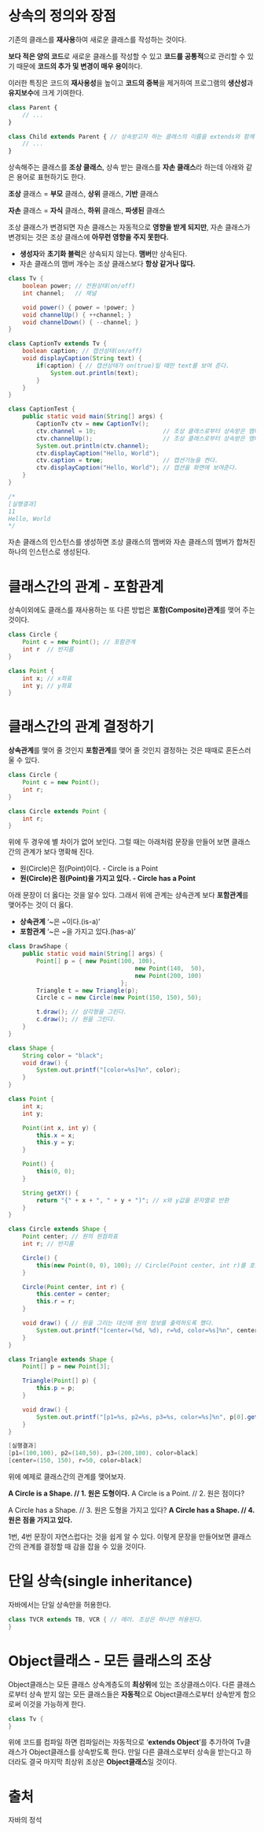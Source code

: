 # 상속의 정의와 장점

기존의 클래스를 **재사용**하여 새로운 클래스를 작성하는 것이다.

**보다 적은 양의 코드**로 새로운 클래스를 작성할 수 있고 **코드를 공통적**으로 관리할 수 있기 때문에 **코드의 추가 및 변경이 매우 용이**하다.

이러한 특징은 코드의 **재사용성**을 높이고 **코드의 중복**을 제거하여 프로그램의 **생산성**과 **유지보수**에 크게 기여한다.

```jsx
class Parent {
	// ...
}

class Child extends Parent { // 상속받고자 하는 클래스의 이름을 extends와 함께 써준다.
	// ...
}
```

상속해주는 클래스를 **조상 클래스**, 상속 받는 클래스를 **자손 클래스**라 하는데 아래와 같은 용어로 표현하기도 한다.

**조상** 클래스 = **부모** 클래스, **상위** 클래스, **기반** 클래스

**자손** 클래스 = **자식** 클래스, **하위** 클래스, **파생된** 클래스

조상 클래스가 변경되면 자손 클래스는 자동적으로 **영향을 받게 되지만**, 자손 클래스가 변경되는 것은 조상 클래스에 **아무런 영향을 주지 못한다.**

- **생성자**와 **초기화 블럭**은 상속되지 않는다. **맴버**만 상속된다.
- 자손 클래스의 맴버 개수는 조상 클래스보다 **항상 같거나 많다.**

```java
class Tv {
	boolean power; // 전원상태(on/off)
	int channel;   // 채널

	void power() { power = !power; }
	void channelUp() { ++channel; }
	void channelDown() { --channel; }
}

class CaptionTv extends Tv {
	boolean caption; // 캡션상태(on/off)
	void displayCaption(String text) {
		if(caption) { // 캡션상태가 on(true)일 때만 text를 보여 준다.
			System.out.println(text);
		}
	}
}

class CaptionTest {
	public static void main(String[] args) {
		CaptionTv ctv = new CaptionTv();
		ctv.channel = 10;                   // 조상 클래스로부터 상속받은 맴버
		ctv.channelUp();                    // 조상 클래스로부터 상속받은 맴버
		System.out.println(ctv.channel);
		ctv.displayCaption("Hello, World");
		ctv.caption = true;                 // 캡션기능을 켠다.
		ctv.displayCaption("Hello, World"); // 캡션을 화면에 보여준다.
	}
}

/*
[실행결과]
11
Hello, World
*/
```

자손 클래스의 인스턴스를 생성하면 조상 클래스의 맴버와 자손 클래스의 맴버가 합쳐진 하나의 인스턴스로 생성된다.

# 클래스간의 관계 - 포함관계

상속이외에도 클래스를 재사용하는 또 다른 방법은 **포함(Composite)관계**를 맺어 주는 것이다.

```java
class Circle {
	Point c = new Point(); // 포함관계
	int r  // 반지름
}

class Point {
	int x; // x좌표
	int y; // y좌표
}
```

# 클래스간의 관계 결정하기

**상속관계**를 맺어 줄 것인지 **포함관계**를 맺어 줄 것인지 결정하는 것은 때때로 혼돈스러울 수 있다.

```java
class Circle {
	Point c = new Point();
	int r;
}
```

```java
class Circle extends Point {
	int r;
}
```

위에 두 경우에 별 차이가 없어 보인다. 그럴 때는 아래처럼 문장을 만들어 보면 클래스 간의 관계가 보다 명확해 진다.

- 원(Circle)은 점(Point)이다. - Circle is a Point
- **원(Circle)은 점(Point)을 가지고 있다. - Circle has a Point**

아래 문장이 더 옳다는 것을 알수 있다. 그래서 위에 관계는 상속관계 보다 **포함관계**를 맺어주는 것이 더 옳다.

- **상속관계**   ‘~은 ~이다.(is-a)’
- **포함관계**   ‘~은 ~을 가지고 있다.(has-a)’

```java
class DrawShape {
	public static void main(String[] args) {
		Point[] p = { new Point(100, 100),
									new Point(140,  50),
									new Point(200, 100)
								};
		Triangle t = new Triangle(p);
		Circle c = new Circle(new Point(150, 150), 50);

		t.draw(); // 삼각형을 그린다.
		c.draw(); // 원을 그린다.
	}
}

class Shape {
	String color = "black";
	void draw() {
		System.out.printf("[color=%s]%n", color);
	}
}

class Point {
	int x;
	int y;

	Point(int x, int y) {
		this.x = x;
		this.y = y;
	}

	Point() {
		this(0, 0);
	}

	String getXY() {
		return "{" + x + ", " + y + ")"; // x와 y값을 문자열로 반환
	}
}

class Circle extends Shape {
	Point center; // 원의 원점좌표
	int r; // 반지름

	Circle() {
		this(new Point(0, 0), 100); // Circle(Point center, int r)를 호출
	}

	Circle(Point center, int r) {
		this.center = center;
		this.r = r;
	}

	void draw() { // 원을 그리는 대신에 원의 정보를 출력하도록 했다.
		System.out.printf("[center=(%d, %d), r=%d, color=%s]%n", center.x, center.y, r, color);
	}
}

class Triangle extends Shape {
	Point[] p = new Point[3];

	Triangle(Point[] p) {
		this.p = p;
	}

	void draw() {
		System.out.printf("[p1=%s, p2=%s, p3=%s, color=%s]%n", p[0].getXY(), p[1].getXY(), p[2].getXY(), color);
	}
}

[실행결과]
[p1=(100,100), p2=(140,50), p3=(200,100), color=black]
[center=(150, 150), r=50, color=black]
```

위에 예제로 클래스간의 관계를 맺어보자.

**A Circle is a Shape.      // 1. 원은 도형이다.**
A Circle is a Point.        // 2. 원은 점이다?

A Circle has a Shape.    // 3. 원은 도형을 가지고 있다?
**A Circle has a Shape.   // 4. 원은 점을 가지고 있다.**

1번, 4번 문장이 자연스럽다는 것을 쉽게 알 수 있다. 이렇게 문장을 만들어보면 클래스간의 관계를 결정할 때 감을 잡을 수 있을 것이다.

# 단일 상속(single inheritance)

자바에서는 단일 상속만을 허용한다.

```java
class TVCR extends TB, VCR { // 에러. 조상은 하나만 허용된다.
}
```

# Object클래스 - 모든 클래스의 조상

Object클래스는 모든 클래스 상속계층도의 **최상위**에 있는 조상클래스이다. 다른 클래스로부터 상속 받지 않는 모든 클래스들은 **자동적**으로 Object클래스로부터 상속받게 함으로써 이것을 가능하게 한다.

```java
class Tv {
}
```

위에 코드를 컴파일 하면 컴파일러는 자동적으로 ‘**extends Object**’를 추가하여 Tv클래스가 Object클래스를 상속받도록 한다.
만일 다른 클래스로부터 상속을 받는다고 하더라도 결국 마지막 최상위 조상은 **Object클래스**일 것이다.

# 출처

자바의 정석
